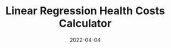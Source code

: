 ---
date: '2022-04-04'
title: 'Linear Regression Health Costs Calculator'
external: 'https://colab.research.google.com/drive/1pTl0FAQ3pVYsF0lgkJSCnLx5cW1YwFY9?usp=sharing'
tech:
  - Python
  - Matplotlib
  - Keras
  - Tensorflow
  - Numpy
  - Pandas
showInProjects: false
---